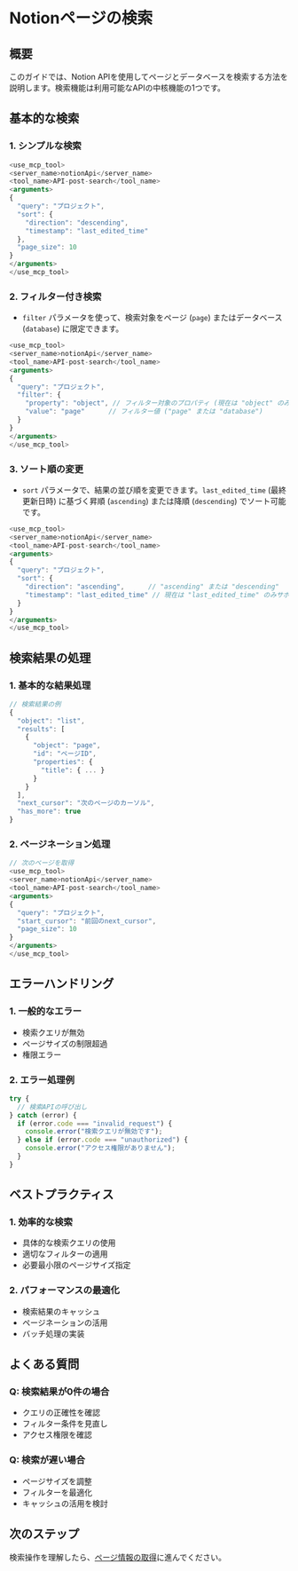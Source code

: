 # Notionページの検索

## 概要
このガイドでは、Notion APIを使用してページとデータベースを検索する方法を説明します。検索機能は利用可能なAPIの中核機能の1つです。

## 基本的な検索

### 1. シンプルな検索
```typescript
<use_mcp_tool>
<server_name>notionApi</server_name>
<tool_name>API-post-search</tool_name>
<arguments>
{
  "query": "プロジェクト",
  "sort": {
    "direction": "descending",
    "timestamp": "last_edited_time"
  },
  "page_size": 10
}
</arguments>
</use_mcp_tool>
```

### 2. フィルター付き検索
   - `filter` パラメータを使って、検索対象をページ (`page`) またはデータベース (`database`) に限定できます。
```typescript
<use_mcp_tool>
<server_name>notionApi</server_name>
<tool_name>API-post-search</tool_name>
<arguments>
{
  "query": "プロジェクト",
  "filter": {
    "property": "object", // フィルター対象のプロパティ (現在は "object" のみサポート)
    "value": "page"      // フィルター値 ("page" または "database")
  }
}
</arguments>
</use_mcp_tool>
```

### 3. ソート順の変更
   - `sort` パラメータで、結果の並び順を変更できます。`last_edited_time` (最終更新日時) に基づく昇順 (`ascending`) または降順 (`descending`) でソート可能です。
```typescript
<use_mcp_tool>
<server_name>notionApi</server_name>
<tool_name>API-post-search</tool_name>
<arguments>
{
  "query": "プロジェクト",
  "sort": {
    "direction": "ascending",      // "ascending" または "descending"
    "timestamp": "last_edited_time" // 現在は "last_edited_time" のみサポート
  }
}
</arguments>
</use_mcp_tool>
```

## 検索結果の処理

### 1. 基本的な結果処理
```javascript
// 検索結果の例
{
  "object": "list",
  "results": [
    {
      "object": "page",
      "id": "ページID",
      "properties": {
        "title": { ... }
      }
    }
  ],
  "next_cursor": "次のページのカーソル",
  "has_more": true
}
```

### 2. ページネーション処理
```typescript
// 次のページを取得
<use_mcp_tool>
<server_name>notionApi</server_name>
<tool_name>API-post-search</tool_name>
<arguments>
{
  "query": "プロジェクト",
  "start_cursor": "前回のnext_cursor",
  "page_size": 10
}
</arguments>
</use_mcp_tool>
```

## エラーハンドリング

### 1. 一般的なエラー
- 検索クエリが無効
- ページサイズの制限超過
- 権限エラー

### 2. エラー処理例
```javascript
try {
  // 検索APIの呼び出し
} catch (error) {
  if (error.code === "invalid_request") {
    console.error("検索クエリが無効です");
  } else if (error.code === "unauthorized") {
    console.error("アクセス権限がありません");
  }
}
```

## ベストプラクティス

### 1. 効率的な検索
- 具体的な検索クエリの使用
- 適切なフィルターの適用
- 必要最小限のページサイズ指定

### 2. パフォーマンスの最適化
- 検索結果のキャッシュ
- ページネーションの活用
- バッチ処理の実装

## よくある質問

### Q: 検索結果が0件の場合
- クエリの正確性を確認
- フィルター条件を見直し
- アクセス権限を確認

### Q: 検索が遅い場合
- ページサイズを調整
- フィルターを最適化
- キャッシュの活用を検討

## 次のステップ
検索操作を理解したら、[ページ情報の取得](get_page.md)に進んでください。
